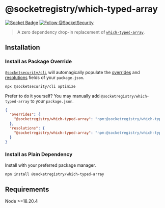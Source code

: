 # @socketregistry/which-typed-array

[![Socket Badge](https://socket.dev/api/badge/npm/package/@socketregistry/which-typed-array)](https://socket.dev/npm/package/@socketregistry/which-typed-array)
[![Follow @SocketSecurity](https://img.shields.io/twitter/follow/SocketSecurity?style=social)](https://twitter.com/SocketSecurity)

> A zero dependency drop-in replacement of
> [`which-typed-array`](https://www.npmjs.com/package/which-typed-array).

## Installation

### Install as Package Override

[`@socketsecurity/cli`](https://www.npmjs.com/package/@socketsecurity/cli) will
automagically populate the
[overrides](https://docs.npmjs.com/cli/v9/configuring-npm/package-json#overrides)
and [resolutions](https://yarnpkg.com/configuration/manifest#resolutions) fields
of your `package.json`.

```sh
npx @socketsecurity/cli optimize
```

Prefer to do it yourself? You may manually add
`@socketregistry/which-typed-array` to your `package.json`.

```json
{
  "overrides": {
    "@socketregistry/which-typed-array": "npm:@socketregistry/which-typed-array@^1"
  },
  "resolutions": {
    "@socketregistry/which-typed-array": "npm:@socketregistry/which-typed-array@^1"
  }
}
```

### Install as Plain Dependency

Install with your preferred package manager.

```sh
npm install @socketregistry/which-typed-array
```

## Requirements

Node &gt;=18.20.4
